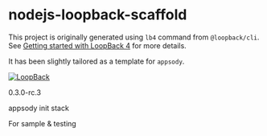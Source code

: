 # nodejs-loopback-scaffold

This project is originally generated using `lb4` command from `@loopback/cli`. See [Getting started with LoopBack 4](https://loopback.io/doc/en/lb4/Getting-started.html) for more details.

It has been slightly tailored as a template for `appsody`.

[![LoopBack](<https://github.com/strongloop/loopback-next/raw/master/docs/site/imgs/branding/Powered-by-LoopBack-Badge-(blue)-@2x.png>)](http://loopback.io/)

0.3.0-rc.3

appsody init stack

For sample & testing